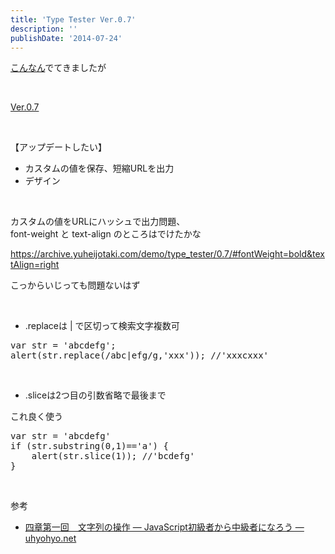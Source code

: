 ```yaml
---
title: 'Type Tester Ver.0.7'
description: ''
publishDate: '2014-07-24'
---
```


<p><a href="https://typesquare.com/tryout/">こんなん</a>でてきましたが</p>
<p>&nbsp;</p>
<p><a href="https://archive.yuheijotaki.com/demo/type_tester/0.7/">Ver.0.7</a></p>
<p>&nbsp;</p>
<p>【アップデートしたい】</p>
<ul>
<li>カスタムの値を保存、短縮URLを出力</li>
<li>デザイン</li>
</ul>
<p>&nbsp;</p>
<p>カスタムの値をURLにハッシュで出力問題、<br>
font-weight と text-align のところはでけたかな</p>
<p><a href="https://archive.yuheijotaki.com/demo/type_tester/0.7/#fontWeight=bold&amp;textAlign=right">https://archive.yuheijotaki.com/demo/type_tester/0.7/#fontWeight=bold&amp;textAlign=right</a></p>
<p>こっからいじっても問題ないはず</p>
<p>&nbsp;</p>
<ul>
<li>.replaceは | で区切って検索文字複数可</li>
</ul>
<pre class="brush: jscript; title: ; notranslate" title="">var str = 'abcdefg';
alert(str.replace(/abc|efg/g,'xxx')); //'xxxcxxx'
</pre>
<p>&nbsp;</p>
<ul>
<li>.sliceは2つ目の引数省略で最後まで</li>
</ul>
<p>これ良く使う</p>
<pre class="brush: jscript; title: ; notranslate" title="">var str = 'abcdefg'
if (str.substring(0,1)=='a') {
	alert(str.slice(1)); //'bcdefg'
}
</pre>
<p>&nbsp;</p>
<p>参考</p>
<ul>
<li><a href="http://uhyohyo.net/javascript/4_1.html">四章第一回　文字列の操作 — JavaScript初級者から中級者になろう — uhyohyo.net</a></li>
</ul>
